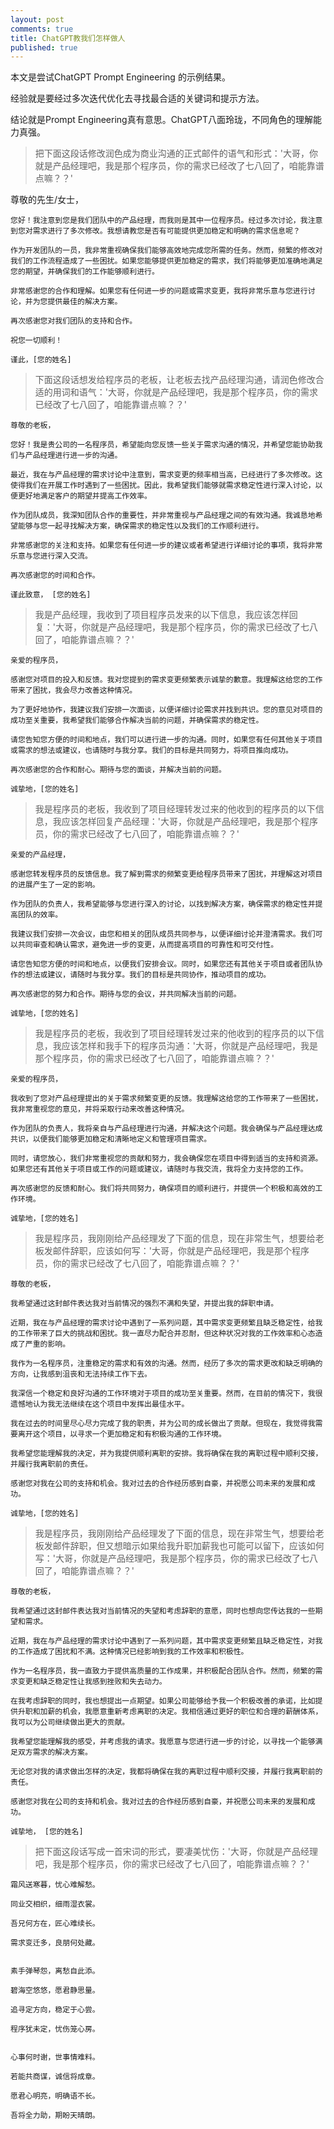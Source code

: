 ```yaml
---
layout: post
comments: true
title: ChatGPT教我们怎样做人
published: true
---
```



本文是尝试ChatGPT Prompt Engineering 的示例结果。

经验就是要经过多次迭代优化去寻找最合适的关键词和提示方法。

结论就是Prompt Engineering真有意思。ChatGPT八面玲珑，不同角色的理解能力真强。


> 把下面这段话修改润色成为商业沟通的正式邮件的语气和形式：'大哥，你就是产品经理吧，我是那个程序员，你的需求已经改了七八回了，咱能靠谱点嘛？？'

尊敬的先生/女士，

	您好！我注意到您是我们团队中的产品经理，而我则是其中一位程序员。经过多次讨论，我注意到您对需求进行了多次修改。我想请教您是否有可能提供更加稳定和明确的需求信息呢？

	作为开发团队的一员，我非常重视确保我们能够高效地完成您所需的任务。然而，频繁的修改对我们的工作流程造成了一些困扰。如果您能够提供更加稳定的需求，我们将能够更加准确地满足您的期望，并确保我们的工作能够顺利进行。

	非常感谢您的合作和理解。如果您有任何进一步的问题或需求变更，我将非常乐意与您进行讨论，并为您提供最佳的解决方案。

	再次感谢您对我们团队的支持和合作。

	祝您一切顺利！

	谨此，[您的姓名]


> 下面这段话想发给程序员的老板，让老板去找产品经理沟通，请润色修改合适的用词和语气：'大哥，你就是产品经理吧，我是那个程序员，你的需求已经改了七八回了，咱能靠谱点嘛？？'

	尊敬的老板，
	
	您好！我是贵公司的一名程序员，希望能向您反馈一些关于需求沟通的情况，并希望您能协助我们与产品经理进行进一步的沟通。
	
	最近，我在与产品经理的需求讨论中注意到，需求变更的频率相当高，已经进行了多次修改。这使得我们在开展工作时遇到了一些困扰。因此，我希望我们能够就需求稳定性进行深入讨论，以便更好地满足客户的期望并提高工作效率。
	
	作为团队成员，我深知团队合作的重要性，并非常重视与产品经理之间的有效沟通。我诚恳地希望能够与您一起寻找解决方案，确保需求的稳定性以及我们的工作顺利进行。
	
	非常感谢您的关注和支持。如果您有任何进一步的建议或者希望进行详细讨论的事项，我将非常乐意与您进行深入交流。
	
	再次感谢您的时间和合作。
	
	谨此致意， [您的姓名]



> 我是产品经理，我收到了项目程序员发来的以下信息，我应该怎样回复：'大哥，你就是产品经理吧，我是那个程序员，你的需求已经改了七八回了，咱能靠谱点嘛？？'

	亲爱的程序员，
	
	感谢您对项目的投入和反馈。我对您提到的需求变更频繁表示诚挚的歉意。我理解这给您的工作带来了困扰，我会尽力改善这种情况。
	
	为了更好地协作，我建议我们安排一次面谈，以便详细讨论需求并找到共识。您的意见对项目的成功至关重要，我希望我们能够合作解决当前的问题，并确保需求的稳定性。
	
	请您告知您方便的时间和地点，我们可以进行进一步的沟通。同时，如果您有任何其他关于项目或需求的想法或建议，也请随时与我分享。我们的目标是共同努力，将项目推向成功。
	
	再次感谢您的合作和耐心。期待与您的面谈，并解决当前的问题。
	
	诚挚地，[您的姓名]



> 我是程序员的老板，我收到了项目经理转发过来的他收到的程序员的以下信息，我应该怎样回复产品经理：'大哥，你就是产品经理吧，我是那个程序员，你的需求已经改了七八回了，咱能靠谱点嘛？？'

	亲爱的产品经理，
	
	感谢您转发程序员的反馈信息。我了解到需求的频繁变更给程序员带来了困扰，并理解这对项目的进展产生了一定的影响。
	
	作为团队的负责人，我希望能够与您进行深入的讨论，以找到解决方案，确保需求的稳定性并提高团队的效率。
	
	我建议我们安排一次会议，由您和相关的团队成员共同参与，以便详细讨论并澄清需求。我们可以共同审查和确认需求，避免进一步的变更，从而提高项目的可靠性和可交付性。
	
	请您告知您方便的时间和地点，以便我们安排会议。同时，如果您还有其他关于项目或者团队协作的想法或建议，请随时与我分享。我们的目标是共同协作，推动项目的成功。
	
	再次感谢您的努力和合作。期待与您的会议，并共同解决当前的问题。
	
	诚挚地，[您的姓名]



> 我是程序员的老板，我收到了项目经理转发过来的他收到的程序员的以下信息，我应该怎样和我手下的程序员沟通：'大哥，你就是产品经理吧，我是那个程序员，你的需求已经改了七八回了，咱能靠谱点嘛？？'

	亲爱的程序员，
	
	我收到了您对产品经理提出的关于需求频繁变更的反馈。我理解这给您的工作带来了一些困扰，我非常重视您的意见，并将采取行动来改善这种情况。
	
	作为团队的负责人，我将亲自与产品经理进行沟通，并解决这个问题。我会确保与产品经理达成共识，以便我们能够更加稳定和清晰地定义和管理项目需求。
	
	同时，请您放心，我们非常重视您的贡献和努力，我会确保您在项目中得到适当的支持和资源。如果您还有其他关于项目或工作的问题或建议，请随时与我交流，我将全力支持您的工作。
	
	再次感谢您的反馈和耐心。我们将共同努力，确保项目的顺利进行，并提供一个积极和高效的工作环境。
	
	诚挚地，[您的姓名]



> 我是程序员，我刚刚给产品经理发了下面的信息，现在非常生气，想要给老板发邮件辞职，应该如何写：'大哥，你就是产品经理吧，我是那个程序员，你的需求已经改了七八回了，咱能靠谱点嘛？？'

	尊敬的老板，
	
	我希望通过这封邮件表达我对当前情况的强烈不满和失望，并提出我的辞职申请。
	
	近期，我在与产品经理的需求讨论中遇到了一系列问题，其中需求变更频繁且缺乏稳定性，给我的工作带来了巨大的挑战和困扰。我一直尽力配合并忍耐，但这种状况对我的工作效率和心态造成了严重的影响。
	
	我作为一名程序员，注重稳定的需求和有效的沟通。然而，经历了多次的需求更改和缺乏明确的方向，让我感到沮丧和无法持续工作下去。
	
	我深信一个稳定和良好沟通的工作环境对于项目的成功至关重要。然而，在目前的情况下，我很遗憾地认为我无法继续在这个项目中发挥出最佳水平。
	
	我在过去的时间里尽心尽力完成了我的职责，并为公司的成长做出了贡献。但现在，我觉得我需要离开这个项目，以寻求一个更加稳定和有积极沟通的工作环境。
	
	我希望您能理解我的决定，并为我提供顺利离职的安排。我将确保在我的离职过程中顺利交接，并履行我离职前的责任。
	
	感谢您对我在公司的支持和机会。我对过去的合作经历感到自豪，并祝愿公司未来的发展和成功。
	
	诚挚地，[您的姓名]



> 我是程序员，我刚刚给产品经理发了下面的信息，现在非常生气，想要给老板发邮件辞职，但又想暗示如果给我升职加薪我也可能可以留下，应该如何写：'大哥，你就是产品经理吧，我是那个程序员，你的需求已经改了七八回了，咱能靠谱点嘛？？'

	尊敬的老板，
	
	我希望通过这封邮件表达我对当前情况的失望和考虑辞职的意愿，同时也想向您传达我的一些期望和需求。
	
	近期，我在与产品经理的需求讨论中遇到了一系列问题，其中需求变更频繁且缺乏稳定性，对我的工作造成了困扰和不满。这种情况已经影响到我的工作效率和积极性。
	
	作为一名程序员，我一直致力于提供高质量的工作成果，并积极配合团队合作。然而，频繁的需求变更和缺乏稳定性让我感到挫败和失去动力。

	在我考虑辞职的同时，我也想提出一点期望。如果公司能够给予我一个积极改善的承诺，比如提供升职和加薪的机会，我愿意重新考虑离职的决定。我相信通过更好的职位和合理的薪酬体系，我可以为公司继续做出更大的贡献。

	我希望您能理解我的感受，并考虑我的请求。我愿意与您进行进一步的讨论，以寻找一个能够满足双方需求的解决方案。

	无论您对我的请求做出怎样的决定，我都将确保在我的离职过程中顺利交接，并履行我离职前的责任。

	感谢您对我在公司的支持和机会。我对过去的合作经历感到自豪，并祝愿公司未来的发展和成功。

	诚挚地， [您的姓名]



> 把下面这段话写成一首宋词的形式，要凄美忧伤：'大哥，你就是产品经理吧，我是那个程序员，你的需求已经改了七八回了，咱能靠谱点嘛？？'

	霜风送寒暮，忧心难解愁。

	同业交相织，细雨湿衣裳。

	吾兄何方在，匠心难续长。

	需求变迁多，良朋何处藏。


	素手弹琴怨，离愁自此添。

	碧海空悠悠，愿君静思量。

	追寻定方向，稳定于心尝。

	程序犹未定，忧伤笼心房。


	心事何时谢，世事情难料。

	若能共商谋，诚信将成章。

	愿君心明亮，明确语不长。

	吾将全力助，期盼天晴朗。


